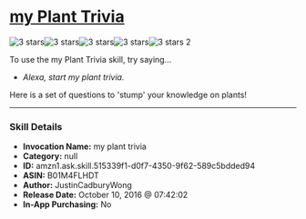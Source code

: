 # [my Plant Trivia](http://alexa.amazon.com/#skills/amzn1.ask.skill.515339f1-d0f7-4350-9f62-589c5bdded94)
![3 stars](../../images/ic_star_black_18dp_1x.png)![3 stars](../../images/ic_star_black_18dp_1x.png)![3 stars](../../images/ic_star_black_18dp_1x.png)![3 stars](../../images/ic_star_border_black_18dp_1x.png)![3 stars](../../images/ic_star_border_black_18dp_1x.png) 2

To use the my Plant Trivia skill, try saying...

* *Alexa, start my plant trivia.*

Here is a set of questions to 'stump' your knowledge on plants!

***

### Skill Details

* **Invocation Name:** my plant trivia
* **Category:** null
* **ID:** amzn1.ask.skill.515339f1-d0f7-4350-9f62-589c5bdded94
* **ASIN:** B01M4FLHDT
* **Author:** JustinCadburyWong
* **Release Date:** October 10, 2016 @ 07:42:02
* **In-App Purchasing:** No

